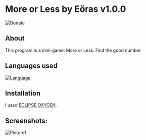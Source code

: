 # More or Less by Eöras v1.0.0
[![Donate](https://img.shields.io/badge/Donate-PayPal-green.svg?style=flat-square)](https://paypal.me/PaulDSB/)

About
------------
This program is a mini-game: More or Less. Find the good number

Languages used
------------
[![Language](https://img.shields.io/badge/Language-Java-red.svg?style=flat-square)][1]

Installation
------------
I used [ECLIPSE OXYGEN][2].

Screenshots:
------------
![Picture1](https://i.goopics.net/81eax.png)

[1]: https://www.java.com/fr/
[2]: http://www.eclipse.org/downloads/